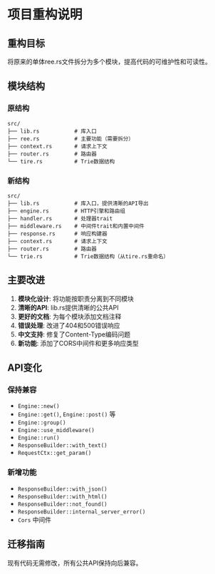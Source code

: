 # 项目重构说明

## 重构目标
将原来的单体ree.rs文件拆分为多个模块，提高代码的可维护性和可读性。

## 模块结构

### 原结构
```
src/
├── lib.rs           # 库入口
├── ree.rs           # 主要功能（需要拆分）
├── context.rs       # 请求上下文
├── router.rs        # 路由器
└── tire.rs          # Trie数据结构
```

### 新结构
```
src/
├── lib.rs           # 库入口，提供清晰的API导出
├── engine.rs        # HTTP引擎和路由组
├── handler.rs       # 处理器trait
├── middleware.rs    # 中间件trait和内置中间件
├── response.rs      # 响应构建器
├── context.rs       # 请求上下文
├── router.rs        # 路由器
└── trie.rs          # Trie数据结构（从tire.rs重命名）
```

## 主要改进

1. **模块化设计**: 将功能按职责分离到不同模块
2. **清晰的API**: lib.rs提供清晰的公共API
3. **更好的文档**: 为每个模块添加文档注释
4. **错误处理**: 改进了404和500错误响应
5. **中文支持**: 修复了Content-Type编码问题
6. **新功能**: 添加了CORS中间件和更多响应类型

## API变化

### 保持兼容
- `Engine::new()`
- `Engine::get()`, `Engine::post()` 等
- `Engine::group()`
- `Engine::use_middleware()`
- `Engine::run()`
- `ResponseBuilder::with_text()`
- `RequestCtx::get_param()`

### 新增功能
- `ResponseBuilder::with_json()`
- `ResponseBuilder::with_html()`
- `ResponseBuilder::not_found()`
- `ResponseBuilder::internal_server_error()`
- `Cors` 中间件

## 迁移指南

现有代码无需修改，所有公共API保持向后兼容。
